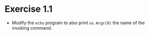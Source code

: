 # Exercise 1.1

- Modify the `echo` program to also print `os.Args[0]` the name of the invoking command.